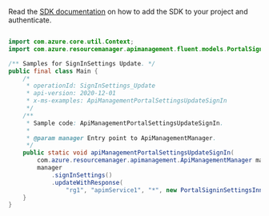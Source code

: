 Read the [SDK documentation](https://github.com/Azure/azure-sdk-for-java/blob/azure-resourcemanager-apimanagement_1.0.0-beta.2/sdk/apimanagement/azure-resourcemanager-apimanagement/README.md) on how to add the SDK to your project and authenticate.

```java

import com.azure.core.util.Context;
import com.azure.resourcemanager.apimanagement.fluent.models.PortalSigninSettingsInner;

/** Samples for SignInSettings Update. */
public final class Main {
    /*
     * operationId: SignInSettings_Update
     * api-version: 2020-12-01
     * x-ms-examples: ApiManagementPortalSettingsUpdateSignIn
     */
    /**
     * Sample code: ApiManagementPortalSettingsUpdateSignIn.
     *
     * @param manager Entry point to ApiManagementManager.
     */
    public static void apiManagementPortalSettingsUpdateSignIn(
        com.azure.resourcemanager.apimanagement.ApiManagementManager manager) {
        manager
            .signInSettings()
            .updateWithResponse(
                "rg1", "apimService1", "*", new PortalSigninSettingsInner().withEnabled(true), Context.NONE);
    }
}
```
